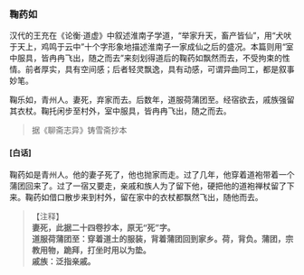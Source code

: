 <script type="text/javascript">
    var head = document.getElementsByTagName('head')[0];
    cssURL = '/public/liao.css';
    linkTag = document.createElement('link');
    linkTag.href = cssURL;
    linkTag.setAttribute('type','text/css');
    linkTag.setAttribute('rel','stylesheet');
    head.appendChild(linkTag);
</script>
### 鞠药如

汉代的王充在《论衡·道虚》中叙述淮南子学道，“举家升天，畜产皆仙”，用“犬吠于天上，鸡鸣于云中”十个字形象地描述淮南子一家成仙之后的盛况。本篇则用“室中服具，皆冉冉飞出，随之而去”来刻划得道后的鞠药如飘然而去，不受拘束的性情。前者厚实，具有空间感；后者轻灵飘逸，具有动感，可谓异曲同工，都是叙事妙笔。

鞠乐如，青州人。妻死，弃家而去。后数年，道服荷蒲团至。经宿欲去，戚族强留其衣杖。鞠托闲步至村外，室中服具，皆冉冉飞出，随之而去。

</section>

> 据《聊斋志异》铸雪斋抄本

#### [白话]
<aside>

鞠药如是青州人。他的妻子死了，他也抛家而走。过了几年，他穿着道袍带着一个蒲团回来了。过了一宿又要走，亲戚和族人为了留下他，硬把他的道袍禅杖留了下来。鞠药如借口散步来到村外，留在家中的衣杖都飘然飞出，随他而去。

</aside>

> 【注释】  
<b>妻死，此据二十四卷抄本，原无“死”字。  
<b>道服荷蒲团至</b>：穿着道土的服装，背着蒲团回到家乡。荷，背负。蒲团，宗教用物，跪拜，打坐时用以为垫。  
<b>戚族</b>：泛指亲戚。  
